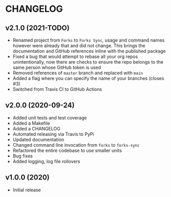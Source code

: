 # CHANGELOG

## v2.1.0 (2021-TODO)

* Renamed project from `Forks` to `Forks Sync`, usage and command names however were already that and did not change. This brings the documentation and GitHub references inline with the published package
* Fixed a bug that would attempt to rebase all your org repos unintentionally, now there are checks to ensure the repo belongs to the same person whose GitHub token is used
* Removed references of `master` branch and replaced with `main`
* Added a flag where you can specify the name of your branches (closes #3)
* Switched from Travis CI to GitHub Actions

## v2.0.0 (2020-09-24)

* Added unit tests and test coverage
* Added a Makefile
* Added a CHANGELOG
* Automated releasing via Travis to PyPi
* Updated documentation
* Changed command line invocation from `forks` to `forks-sync`
* Refactored the entire codebase to use smaller units
* Bug fixes
* Added logging, log file rollovers

## v1.0.0 (2020)

* Initial release
